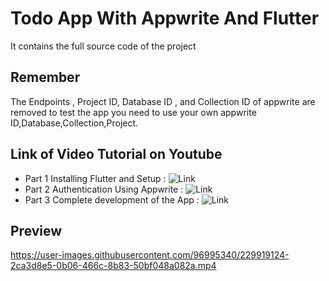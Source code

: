# Todo App With Appwrite And Flutter

It contains the full source code of the project

## Remember

The Endpoints , Project ID, Database ID , and Collection ID of appwrite are removed to test the app you need to use your own appwrite ID,Database,Collection,Project.


## Link of Video Tutorial on Youtube

- Part 1 Installing Flutter and Setup :  ![Link](https://youtu.be/fQNni8qwlpQ)
- Part 2 Authentication Using Appwrite : ![Link](https://youtu.be/BvYF1R0Q4Pg)
- Part 3 Complete development of the App :  ![Link](https://youtu.be/MdDSwbYN-Dk)


## Preview 

https://user-images.githubusercontent.com/96995340/229919124-2ca3d8e5-0b06-466c-8b83-50bf048a082a.mp4

